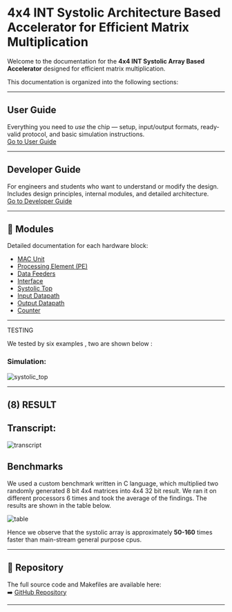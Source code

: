 # 4x4 INT Systolic Architecture Based Accelerator for Efficient Matrix Multiplication

Welcome to the documentation for the **4x4 INT Systolic Array Based Accelerator** designed for efficient matrix multiplication.

This documentation is organized into the following sections:

---

## User Guide
Everything you need to *use* the chip — setup, input/output formats, ready-valid protocol, and basic simulation instructions.  
[Go to User Guide](user-guide.md)

---

## Developer Guide
For engineers and students who want to understand or modify the design. Includes design principles, internal modules, and detailed architecture.  
[Go to Developer Guide](developer-guide.md)

---

## 🔩 Modules
Detailed documentation for each hardware block:

- [MAC Unit](mac-unit.md)
- [Processing Element (PE)](processing-element.md)
- [Data Feeders](data-feeders.md)
- [Interface](interface.md)
- [Systolic Top](systolic-top.md)
- [Input Datapath](input-datapath.md)
- [Output Datapath](output-datapath.md)
- [Counter](counter.md)

---
TESTING

We tested by six examples , two are shown below :

### Simulation:

![systolic_top](./systolic_simulation.png)

---

## (8) RESULT
## Transcript:
![transcript](./transcript.png)
## Benchmarks
We used a custom benchmark written in C language, which multiplied two randomly generated 8 bit 4x4 matrices into 4x4 32 bit result. We ran it on different processors 6 times and took the average of the findings. The results are shown in the table below.  

![table](benchmark.png)

Hence we observe that the systolic array is approximately **50-160** times faster than main-stream general purpose cpus. 

---

## 📄 Repository
The full source code and Makefiles are available here:  
➡️ [GitHub Repository](https://github.com/meds-ee-uet/systolic-MAC.git)

---